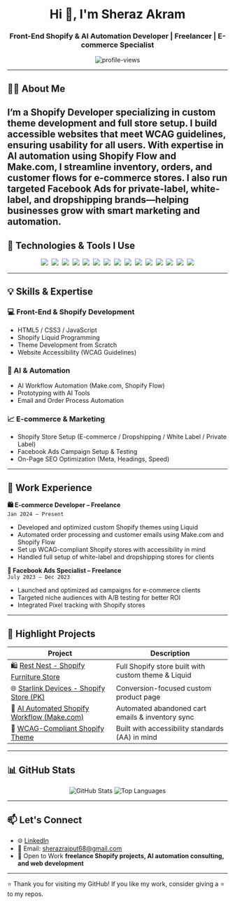 <h1 align="center">Hi 👋, I'm Sheraz Akram</h1>
<h3 align="center">Front-End Shopify & AI Automation Developer | Freelancer | E-commerce Specialist</h3>

<p align="center">
  <img src="https://komarev.com/ghpvc/?username=MBA-17&label=Profile%20views&color=0e75b6&style=flat" alt="profile-views" />
</p>

---

## 🧑‍💻 About Me

**I’m a Shopify Developer specializing in custom theme development and full store setup. I build accessible websites that meet WCAG guidelines, ensuring usability for all users. With expertise in AI automation using Shopify Flow and Make.com, I streamline inventory, orders, and customer flows for e-commerce stores. I also run targeted Facebook Ads for private-label, white-label, and dropshipping brands—helping businesses grow with smart marketing and automation.**
---

## 🔧 Technologies & Tools I Use

<div align="center">

<img src="https://img.shields.io/badge/-Shopify-7AB55C?style=for-the-badge&logo=shopify&logoColor=white" />&nbsp;
<img src="https://img.shields.io/badge/-Liquid-E44D26?style=for-the-badge&logo=liquid&logoColor=white" />&nbsp;
<img src="https://img.shields.io/badge/-Make.com-purple?style=for-the-badge" />&nbsp;
<img src="https://img.shields.io/badge/-HTML5-E34F26?style=for-the-badge&logo=html5&logoColor=white" />&nbsp;
<img src="https://img.shields.io/badge/-CSS3-1572B6?style=for-the-badge&logo=css3" />&nbsp;
<img src="https://img.shields.io/badge/-JavaScript-F7DF1E?style=for-the-badge&logo=javascript&logoColor=black" />&nbsp;
<img src="https://img.shields.io/badge/-Visual%20Studio%20Code-007ACC?style=for-the-badge&logo=visual-studio-code&logoColor=white" />&nbsp;
<img src="https://img.shields.io/badge/-Git-F05032?style=for-the-badge&logo=git&logoColor=white" />&nbsp;
<img src="https://img.shields.io/badge/-GitHub-181717?style=for-the-badge&logo=github&logoColor=white" />&nbsp;
<img src="https://img.shields.io/badge/-Facebook%20Ads-1877F2?style=for-the-badge&logo=facebook&logoColor=white" />&nbsp;
<img src="https://img.shields.io/badge/-SEO-3E8E41?style=for-the-badge" />&nbsp;
<img src="https://img.shields.io/badge/-E--commerce-blue?style=for-the-badge" />&nbsp;
<img src="https://img.shields.io/badge/-Dropshipping-orange?style=for-the-badge" />&nbsp;
<img src="https://img.shields.io/badge/-White%20Label-teal?style=for-the-badge" />&nbsp;
<img src="https://img.shields.io/badge/-Private%20Label-brown?style=for-the-badge" />

</div>

---

## 💡 Skills & Expertise

### 💻 Front-End & Shopify Development
- HTML5 / CSS3 / JavaScript
- Shopify Liquid Programming
- Theme Development from Scratch
- Website Accessibility (WCAG Guidelines)

### 🤖 AI & Automation
- AI Workflow Automation (Make.com, Shopify Flow)
- Prototyping with AI Tools
- Email and Order Process Automation

### 📈 E-commerce & Marketing
- Shopify Store Setup (E-commerce / Dropshipping / White Label / Private Label)
- Facebook Ads Campaign Setup & Testing
- On-Page SEO Optimization (Meta, Headings, Speed)

---

## 💼 Work Experience

**🛍️ E-commerce Developer – Freelance**  
`Jan 2024 – Present`  
- Developed and optimized custom Shopify themes using Liquid  
- Automated order processing and customer emails using Make.com and Shopify Flow  
- Set up WCAG-compliant Shopify stores with accessibility in mind  
- Handled full setup of white-label and dropshipping stores for clients  

**🎯 Facebook Ads Specialist – Freelance**  
`July 2023 – Dec 2023`  
- Launched and optimized ad campaigns for e-commerce clients  
- Targeted niche audiences with A/B testing for better ROI  
- Integrated Pixel tracking with Shopify stores  

---

## 📂 Highlight Projects

| Project | Description |
|--------|-------------|
| 🛍️ [Rest Nest - Shopify Furniture Store](#) | Full Shopify store built with custom theme & Liquid |
| 🌐 [Starlink Devices - Shopify Store (PK)](#) | Conversion-focused custom product page |
| 🤖 [AI Automated Shopify Workflow (Make.com)](#) | Automated abandoned cart emails & inventory sync |
| 🎨 [WCAG-Compliant Shopify Theme](#) | Built with accessibility standards (AA) in mind |

---

## 📊 GitHub Stats

<p align="center">
  <img src="https://github-readme-stats.vercel.app/api?username=MBA-17&show_icons=true&theme=radical" alt="GitHub Stats" />
  <img src="https://github-readme-stats.vercel.app/api/top-langs/?username=MBA-17&layout=compact&theme=radical" alt="Top Languages" />
</p>

---

## 📫 Let's Connect

- 🌐 [LinkedIn](https://www.linkedin.com/in/sherazakram17)
- 📧 Email: sherazrajput68@gmail.com 
- 💼 Open to Work **freelance Shopify projects, AI automation consulting, and web development**

---

⭐️ Thank you for visiting my GitHub! If you like my work, consider giving a ⭐ to my repos.
